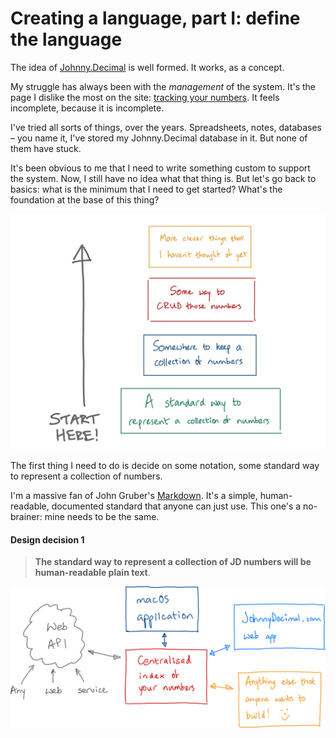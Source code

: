 # Creating a language, part I: define the language

The idea of [Johnny.Decimal](https://johnnydecimal.com) is well formed. It works, as a concept.

My struggle has always been with the _management_ of the system. It's the page I dislike the most on the site: [tracking your numbers](https://johnnydecimal.com/concepts/tracking-your-numbers/). It feels incomplete, because it is incomplete.

I've tried all sorts of things, over the years. Spreadsheets, notes, databases – you name it, I've stored my Johnny.Decimal database in it. But none of them have stuck.

It's been obvious to me that I need to write something custom to support the system. Now, I still have no idea what that thing is. But let's go back to basics: what is the minimum that I need to get started? What's the foundation at the base of this thing?

![&apos;CRUD&apos; = create, read, update, delete; a standard database term](../.gitbook/assets/johnny.decimal-8.jpg)

The first thing I need to do is decide on some notation, some standard way to represent a collection of numbers.

I'm a massive fan of John Gruber's [Markdown](https://daringfireball.net/projects/markdown/). It's a simple, human-readable, documented standard that anyone can just use. This one's a no-brainer: mine needs to be the same.

#### Design decision 1

> **The standard way to represent a collection of JD numbers will be human-readable plain text**.

![](../.gitbook/assets/img_5629.png)

